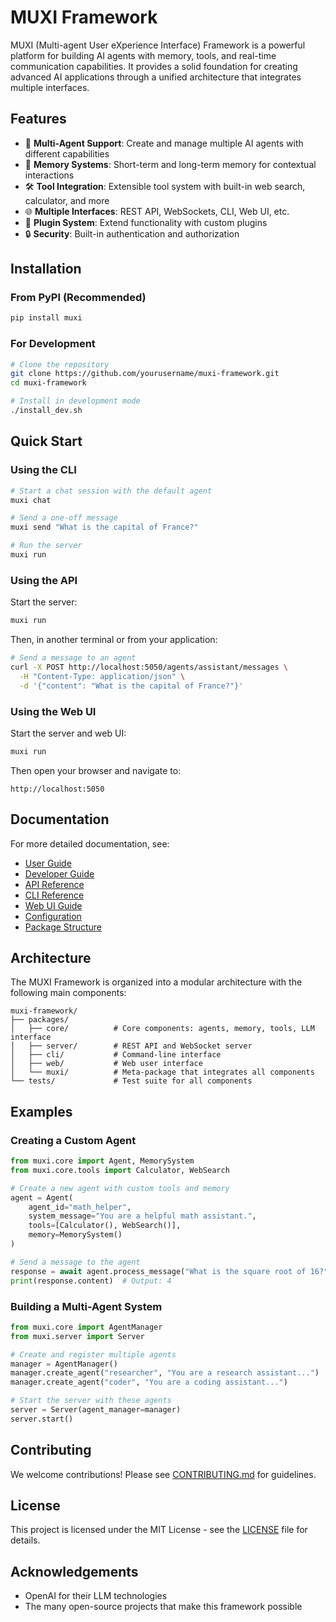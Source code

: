 # MUXI Framework

MUXI (Multi-agent User eXperience Interface) Framework is a powerful platform for building AI agents with memory, tools, and real-time communication capabilities. It provides a solid foundation for creating advanced AI applications through a unified architecture that integrates multiple interfaces.

## Features

- 🤖 **Multi-Agent Support**: Create and manage multiple AI agents with different capabilities
- 🧠 **Memory Systems**: Short-term and long-term memory for contextual interactions
- 🛠️ **Tool Integration**: Extensible tool system with built-in web search, calculator, and more
- 🌐 **Multiple Interfaces**: REST API, WebSockets, CLI, Web UI, etc.
- 🔌 **Plugin System**: Extend functionality with custom plugins
- 🔒 **Security**: Built-in authentication and authorization

## Installation

### From PyPI (Recommended)

```bash
pip install muxi
```

### For Development

```bash
# Clone the repository
git clone https://github.com/yourusername/muxi-framework.git
cd muxi-framework

# Install in development mode
./install_dev.sh
```

## Quick Start

### Using the CLI

```bash
# Start a chat session with the default agent
muxi chat

# Send a one-off message
muxi send "What is the capital of France?"

# Run the server
muxi run
```

### Using the API

Start the server:

```bash
muxi run
```

Then, in another terminal or from your application:

```bash
# Send a message to an agent
curl -X POST http://localhost:5050/agents/assistant/messages \
  -H "Content-Type: application/json" \
  -d '{"content": "What is the capital of France?"}'
```

### Using the Web UI

Start the server and web UI:

```bash
muxi run
```

Then open your browser and navigate to:

```
http://localhost:5050
```

## Documentation

For more detailed documentation, see:

- [User Guide](docs/user_guide.md)
- [Developer Guide](docs/developer_guide.md)
- [API Reference](docs/api_reference.md)
- [CLI Reference](docs/cli.md)
- [Web UI Guide](docs/web_ui.md)
- [Configuration](docs/configuration.md)
- [Package Structure](docs/package_structure.md)

## Architecture

The MUXI Framework is organized into a modular architecture with the following main components:

```
muxi-framework/
├── packages/
│   ├── core/          # Core components: agents, memory, tools, LLM interface
│   ├── server/        # REST API and WebSocket server
│   ├── cli/           # Command-line interface
│   ├── web/           # Web user interface
│   └── muxi/          # Meta-package that integrates all components
└── tests/             # Test suite for all components
```

## Examples

### Creating a Custom Agent

```python
from muxi.core import Agent, MemorySystem
from muxi.core.tools import Calculator, WebSearch

# Create a new agent with custom tools and memory
agent = Agent(
    agent_id="math_helper",
    system_message="You are a helpful math assistant.",
    tools=[Calculator(), WebSearch()],
    memory=MemorySystem()
)

# Send a message to the agent
response = await agent.process_message("What is the square root of 16?")
print(response.content)  # Output: 4
```

### Building a Multi-Agent System

```python
from muxi.core import AgentManager
from muxi.server import Server

# Create and register multiple agents
manager = AgentManager()
manager.create_agent("researcher", "You are a research assistant...")
manager.create_agent("coder", "You are a coding assistant...")

# Start the server with these agents
server = Server(agent_manager=manager)
server.start()
```

## Contributing

We welcome contributions! Please see [CONTRIBUTING.md](CONTRIBUTING.md) for guidelines.

## License

This project is licensed under the MIT License - see the [LICENSE](LICENSE) file for details.

## Acknowledgements

- OpenAI for their LLM technologies
- The many open-source projects that make this framework possible

